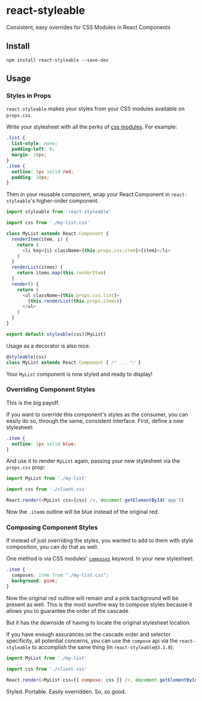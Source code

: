 # react-styleable

Consistent, easy overrides for CSS Modules in React Components

## Install

```
npm install react-styleable --save-dev
```

## Usage

### Styles in Props

`react-styleable` makes your styles from your CSS modules available on `props.css`.

Write your stylesheet with all the perks of [css modules](https://github.com/css-modules/css-modules).  For example:

```css
.list {
  list-style: none;
  padding-left: 0;
  margin: 10px;
}
.item {
  outline: 1px solid red;
  padding: 10px;
}
```

Then in your reusable component, wrap your React.Component in `react-styleable`'s higher-order component.

```js
import styleable from 'react-styleable'

import css from './my-list.css'

class MyList extends React.Component {
  renderItem(item, i) {
    return (
      <li key={i} className={this.props.css.item}>{item}</li>
    )
  }
  renderList(items) {
    return items.map(this.renderItem)
  }
  render() {
    return (
      <ul className={this.props.css.list}>
        {this.renderList(this.props.items)}
      </ul>
    )
  }
}

export default styleable(css)(MyList)
```

Usage as a decorator is also nice:

```js
@styleable(css)
class MyList extends React.Component { /* ... */ }
```

Your `MyList` component is now styled and ready to display!

### Overriding Component Styles

This is the big payoff.

If you want to override this component's styles as the consumer, you can easily do so, through the same, consistent interface.  First, define a new stylesheet:

```css
.item {
  outline: 1px solid blue;
}
```

And use it to render `MyList` again, passing your new stylesheet via the `props.css` prop:

```js
import MyList from './my-list'

import css from './client.css'

React.render(<MyList css={css} />, document.getElementById('app'))
```

Now the `.item`s outline will be blue instead of the original red.

### Composing Component Styles

If instead of just overriding the styles, you wanted to add to them with style composition, you can do that as well.

One method is via CSS modules' [`composes`](https://github.com/css-modules/css-modules#composition) keyword.  In your new stylesheet:

```css
.item {
  composes: item from "./my-list.css";
  background: pink;
}
```

Now the original red outline will remain and a pink background will be present as well.  This is the most surefire way to compose styles because it allows you to guarantee the order of the cascade.  

But it has the downside of having to locate the original stylesheet location.

If you have enough assurances on the cascade order and selector specificity, all potential concerns, you can use the `compose` api via the `react-styleable` to accomplish the same thing (in `react-styleable@3.1.0`):

```js
import MyList from './my-list'

import css from './client.css'

React.render(<MyList css={{ compose: css }} />, document.getElementById('app'))
```

Styled. Portable. Easily overridden.  So, so good.
